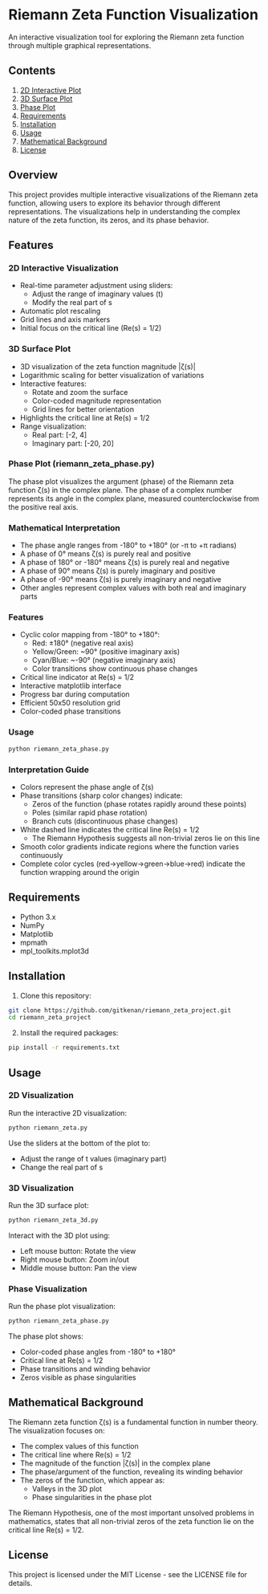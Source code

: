# Riemann Zeta Function Visualization

An interactive visualization tool for exploring the Riemann zeta function through multiple graphical representations.

## Contents
1. [2D Interactive Plot](#2d-interactive-plot-riemann_zetapy)
2. [3D Surface Plot](#3d-surface-plot-riemann_zeta_3dpy)
3. [Phase Plot](#phase-plot-riemann_zeta_phasepy)
4. [Requirements](#requirements)
5. [Installation](#installation)
6. [Usage](#usage)
7. [Mathematical Background](#mathematical-background)
8. [License](#license)

## Overview

This project provides multiple interactive visualizations of the Riemann zeta function, allowing users to explore its behavior through different representations. The visualizations help in understanding the complex nature of the zeta function, its zeros, and its phase behavior.

## Features

### 2D Interactive Visualization
- Real-time parameter adjustment using sliders:
  - Adjust the range of imaginary values (t)
  - Modify the real part of s
- Automatic plot rescaling
- Grid lines and axis markers
- Initial focus on the critical line (Re(s) = 1/2)

### 3D Surface Plot
- 3D visualization of the zeta function magnitude |ζ(s)|
- Logarithmic scaling for better visualization of variations
- Interactive features:
  - Rotate and zoom the surface
  - Color-coded magnitude representation
  - Grid lines for better orientation
- Highlights the critical line at Re(s) = 1/2
- Range visualization:
  - Real part: [-2, 4]
  - Imaginary part: [-20, 20]

### Phase Plot (riemann_zeta_phase.py)

The phase plot visualizes the argument (phase) of the Riemann zeta function ζ(s) in the complex plane. The phase of a complex number represents its angle in the complex plane, measured counterclockwise from the positive real axis.

### Mathematical Interpretation
- The phase angle ranges from -180° to +180° (or -π to +π radians)
- A phase of 0° means ζ(s) is purely real and positive
- A phase of 180° or -180° means ζ(s) is purely real and negative
- A phase of 90° means ζ(s) is purely imaginary and positive
- A phase of -90° means ζ(s) is purely imaginary and negative
- Other angles represent complex values with both real and imaginary parts

### Features
- Cyclic color mapping from -180° to +180°:
  * Red: ±180° (negative real axis)
  * Yellow/Green: ~90° (positive imaginary axis)
  * Cyan/Blue: ~-90° (negative imaginary axis)
  * Color transitions show continuous phase changes
- Critical line indicator at Re(s) = 1/2
- Interactive matplotlib interface
- Progress bar during computation
- Efficient 50x50 resolution grid
- Color-coded phase transitions

### Usage
```bash
python riemann_zeta_phase.py
```

### Interpretation Guide
- Colors represent the phase angle of ζ(s)
- Phase transitions (sharp color changes) indicate:
  * Zeros of the function (phase rotates rapidly around these points)
  * Poles (similar rapid phase rotation)
  * Branch cuts (discontinuous phase changes)
- White dashed line indicates the critical line Re(s) = 1/2
  * The Riemann Hypothesis suggests all non-trivial zeros lie on this line
- Smooth color gradients indicate regions where the function varies continuously
- Complete color cycles (red→yellow→green→blue→red) indicate the function wrapping around the origin

## Requirements

- Python 3.x
- NumPy
- Matplotlib
- mpmath
- mpl_toolkits.mplot3d

## Installation

1. Clone this repository:
```bash
git clone https://github.com/gitkenan/riemann_zeta_project.git
cd riemann_zeta_project
```

2. Install the required packages:
```bash
pip install -r requirements.txt
```

## Usage

### 2D Visualization
Run the interactive 2D visualization:
```bash
python riemann_zeta.py
```

Use the sliders at the bottom of the plot to:
- Adjust the range of t values (imaginary part)
- Change the real part of s

### 3D Visualization
Run the 3D surface plot:
```bash
python riemann_zeta_3d.py
```

Interact with the 3D plot using:
- Left mouse button: Rotate the view
- Right mouse button: Zoom in/out
- Middle mouse button: Pan the view

### Phase Visualization
Run the phase plot visualization:
```bash
python riemann_zeta_phase.py
```

The phase plot shows:
- Color-coded phase angles from -180° to +180°
- Critical line at Re(s) = 1/2
- Phase transitions and winding behavior
- Zeros visible as phase singularities

## Mathematical Background

The Riemann zeta function ζ(s) is a fundamental function in number theory. The visualization focuses on:
- The complex values of this function
- The critical line where Re(s) = 1/2
- The magnitude of the function |ζ(s)| in the complex plane
- The phase/argument of the function, revealing its winding behavior
- The zeros of the function, which appear as:
  * Valleys in the 3D plot
  * Phase singularities in the phase plot

The Riemann Hypothesis, one of the most important unsolved problems in mathematics, states that all non-trivial zeros of the zeta function lie on the critical line Re(s) = 1/2.

## License

This project is licensed under the MIT License - see the LICENSE file for details.
